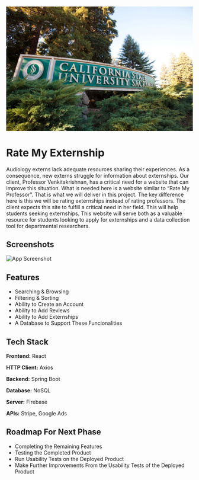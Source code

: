
![Logo](src/images/sac-state-sign.jpg)


# Rate My Externship

Audiology externs lack adequate resources sharing their experiences. As a consequence, new externs struggle for information about externships. Our client, Professor Venkitakrishnan, has a critical need for  a website that can improve this situation. What is needed here is a website similar to “Rate My Professor”. That is what we will deliver in this project. The key difference here is this we will be rating externships instead of rating professors. The client expects this site to fulfill a critical need in her field. This will help students seeking externships. This website will serve both as a valuable resource for students looking to apply for externships and a data collection tool for departmental researchers.


## Screenshots

![App Screenshot](src/images/Diagram_-_Senior_Project.jpg)


## Features

- Searching & Browsing
- Filtering & Sorting
- Ability to Create an Account
- Ability to Add Reviews
- Ability to Add Externships
- A Database to Support These Funcionalities


## Tech Stack

**Frontend:** React

**HTTP Client:** Axios

**Backend:** Spring Boot

**Database:** NoSQL

**Server:** Firebase

**APIs:** Stripe, Google Ads


## Roadmap For Next Phase

- Completing the Remaining Features
- Testing the Completed Product
- Run Usability Tests on the Deployed Product
- Make Further Improvements From the Usability Tests of the Deployed Product